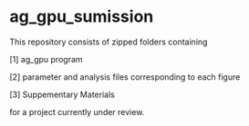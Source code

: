 # ag_gpu_sumission

This repository consists of zipped folders containing

[1] ag_gpu program

[2] parameter and analysis files corresponding to each figure

[3] Suppementary Materials


for a project currently under review.
